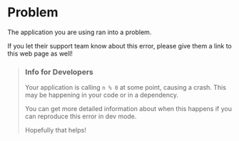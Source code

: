# Problem

The application you are using ran into a problem.

If you let their support team know about this error, please give them a link to this web page as well!


> ### Info for Developers
>
> Your application is calling `n % 0` at some point, causing a crash. This may be happening in your code or in a dependency.
>
> You can get more detailed information about when this happens if you can reproduce this error in dev mode.
>
> Hopefully that helps!
